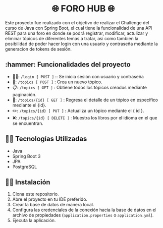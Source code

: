 <h1 align="center"> 🌐 FORO HUB 🌐 </h1>

Este proyecto fue realizado con el objetivo de realizar el Challenge del curso de Java con Spring Boot, el cual tiene la funcionalidad de una API REST para una foro en donde
se podrá registrar, modificar, actulizar y eliminar tópicos de diferentes temas a tratar, asi como tambien la posibilidad de poder hacer login con una usuario y contraseña
mediante la generacion de tokens de sesión.
 
<h2> :hammer: Funcionalidades del proyecto</h2>

- 🧑‍💻: `/login [ POST ]` :: Se inicia sesión con usuario y contraseña
- :memo:: `/topics [ POST ]` : Crea un nuevo tópico.
- :clipboard:: `/topics [ GET ]` : Obtiene todos los tópicos creados mediante paginación.
- 🔎: `/topics/{id} [ GET ]` : Regresa el detalle de un tópico en especifico mediante el {id}.
- ✏️: `/topics/{id} [ PUT ]` : Actualiza un tópico mediante el { id }.
- ❌: `/topics/{id} [ DELETE ]` : Muestra los libros por el idioma en el que se encuentran.


<h2>🧑‍💻 Tecnologías Utilizadas </h2>

- Java
- Spring Boot 3
- JPA
- PostgreSQL

<h2> 🧑‍💻 Instalación </h2>

1. Clona este repositorio.
2. Abre el proyecto en tu IDE preferido.
3. Crear la base de datos de manera local.
4. Configura las credenciales de la conexión hacia la base de datos en el archivo de propiedades (`application.properties` o `application.yml`).
5. Ejecuta la aplicación.
